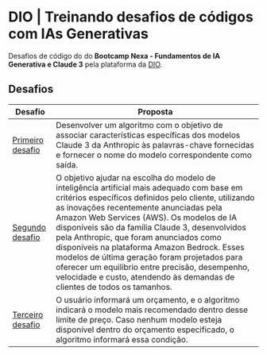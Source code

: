 # DIO | Treinando desafios de códigos com IAs Generativas

Desafios de código do do **Bootcamp Nexa - Fundamentos de IA Generativa e Claude 3** pela plataforma da [DIO](https://www.dio.me/).

## Desafios

| Desafio | Proposta |
| -------- | --------- |
|  <a href="http://exemplo.com](http://exemplo.com](https://github.com/omarcosta/Treinando-Desafios-de-Codigos-com-IAs-Generativas/blob/main/Desafio_1.md"  target="_blank">Primeiro desafio</a> | Desenvolver um algoritmo com o objetivo de associar características específicas dos modelos Claude 3 da Anthropic às palavras-chave fornecidas e fornecer o nome do modelo correspondente como saída. |
|  <a href="http://exemplo.com](http://exemplo.com](https://github.com/omarcosta/Treinando-Desafios-de-Codigos-com-IAs-Generativas/blob/main/Desafio_2.md"  target="_blank" >Segundo desafio</a> | O objetivo ajudar na escolha do modelo de inteligência artificial mais adequado com base em critérios específicos definidos pelo cliente, utilizando as inovações recentemente anunciadas pela Amazon Web Services (AWS). Os modelos de IA disponíveis são da família Claude 3, desenvolvidos pela Anthropic, que foram anunciados como disponíveis na plataforma Amazon Bedrock. Esses modelos de última geração foram projetados para oferecer um equilíbrio entre precisão, desempenho, velocidade e custo, atendendo às demandas de clientes de todos os tamanhos. |
|  <a href="http://exemplo.com](http://exemplo.com](https://github.com/omarcosta/Treinando-Desafios-de-Codigos-com-IAs-Generativas/blob/main/Desafio_3.md"  target="_blank" >Terceiro desafio</a> | O usuário informará um orçamento, e o algoritmo indicará o modelo mais recomendado dentro desse limite de preço. Caso nenhum modelo esteja disponível dentro do orçamento especificado, o algoritmo informará essa condição.|
